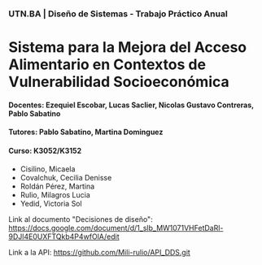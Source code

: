 ### UTN.BA | Diseño de Sistemas - Trabajo Práctico Anual
# Sistema para la Mejora del Acceso Alimentario en Contextos de Vulnerabilidad Socioeconómica 

#### Docentes: Ezequiel Escobar, Lucas Saclier, Nicolas Gustavo Contreras, Pablo Sabatino
#### Tutores: Pablo Sabatino, Martina Dominguez 
#### Curso: K3052/K3152 

 
- Cisilino, Micaela 
- Covalchuk, Cecilia Denisse 
- Roldán Pérez, Martina 
- Rulio, Milagros Lucia 
- Yedid, Victoria Sol 

Link al documento "Decisiones de diseño": https://docs.google.com/document/d/1_slb_MW1071VHFetDaRl-9DJl4E0UXFTQkb4P4wfOlA/edit

Link a la API: https://github.com/Mili-rulio/API_DDS.git
